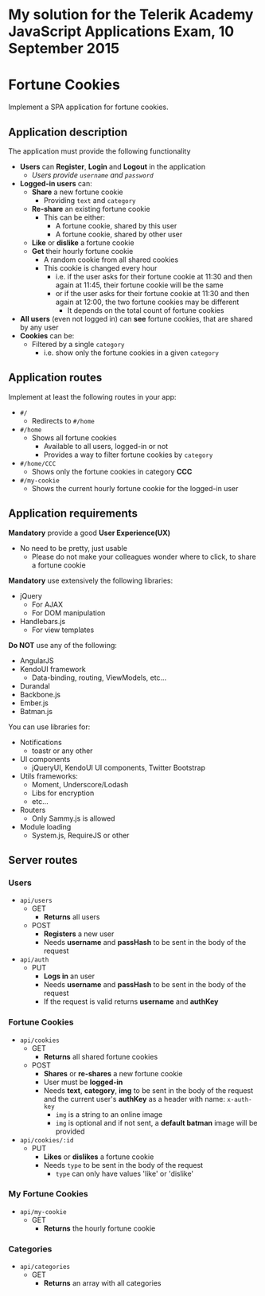 # My solution for the Telerik Academy JavaScript Applications Exam, 10 September 2015

# Fortune Cookies
Implement a SPA application for fortune cookies.

## Application description

The application must provide the following functionality

* **Users** can **Register**, **Login** and **Logout** in the application
	* _Users provide `username`  and `password`_
* **Logged-in users** can:
	* **Share** a new fortune cookie
		* Providing `text` and `category`
	* **Re-share** an existing fortune cookie
		* This can be either:
			* A fortune cookie, shared by this user
			* A fortune cookie, shared by other user
	* **Like** or **dislike** a fortune cookie
	* **Get** their hourly fortune cookie
		* A random cookie from all shared cookies
		* This cookie is changed every hour
			* i.e. if the user asks for their fortune cookie at 11:30 and then again at 11:45, their fortune cookie will be the same
			* or if the user asks for their fortune cookie at 11:30 and then again at 12:00, the two fortune cookies may be different
				* It depends on the total count of fortune cookies
* **All users** (even not logged in) can **see** fortune cookies, that are shared by any user
* **Cookies** can be:
	* Filtered by a single `category`
		* i.e. show only the fortune cookies in a given `category`

## Application routes

Implement at least the following routes in your app:

* `#/`
  * Redirects to `#/home`
* `#/home`
  * Shows all fortune cookies
    * Available to all users, logged-in or not
    * Provides a way to filter fortune cookies by `category`
* `#/home/CCC`
  * Shows only the fortune cookies in category **CCC**
* `#/my-cookie`
  * Shows the current hourly fortune cookie for the logged-in user


## Application requirements

**Mandatory** provide a good **User Experience(UX)**
  * No need to be pretty, just usable
    * Please do not make your colleagues wonder where to click, to share a fortune cookie

**Mandatory** use extensively the following libraries:

* jQuery
  * For AJAX
  * For DOM manipulation
* Handlebars.js
  * For view templates

**Do NOT** use any of the following:
* AngularJS
* KendoUI framework
  * Data-binding, routing, ViewModels, etc...
* Durandal
* Backbone.js
* Ember.js
* Batman.js

You can use libraries for:
* Notifications
  * toastr or any other
* UI components
  * jQueryUI, KendoUI UI components, Twitter Bootstrap
* Utils frameworks:
  * Moment, Underscore/Lodash
  * Libs for encryption
  * etc...
* Routers
  * Only Sammy.js is allowed
* Module loading
  *	System.js, RequireJS or other

## Server routes

### Users

* `api/users`
  * GET
    * **Returns** all users
  * POST
    * **Registers** a new user
    * Needs **username** and **passHash** to be sent in the body of the request
* `api/auth`
  * PUT
    * **Logs in** an user
    * Needs **username** and **passHash** to be sent in the body of the request
	* If the request is valid returns **username** and **authKey**

### Fortune Cookies

* `api/cookies`
  * GET
    * **Returns** all shared fortune cookies
  * POST
    * **Shares** or **re-shares** a new fortune cookie
	* User must be **logged-in**
    * Needs **text**, **category**, **img** to be sent in the body of the request and the current user's **authKey** as a header with name: `x-auth-key`
      * `img` is a string to an online image
      * `img` is optional and if not sent, a **default batman** image will be provided
* `api/cookies/:id`
  * PUT
    * **Likes** or **dislikes** a fortune cookie
    * Needs `type` to be sent in the body of the request
      * `type` can only have values 'like' or 'dislike'

###	My Fortune Cookies

* `api/my-cookie`
  * GET
    * **Returns** the hourly fortune cookie

###	Categories
*	`api/categories`
	*	GET
		*	**Returns** an array with all categories

